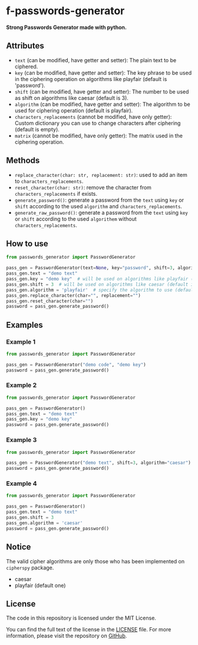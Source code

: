 # f-passwords-generator

<b>Strong Passwords Generator made with python.</b>

## Attributes

- `text` (can be modified, have getter and setter): The plain text to be ciphered.
- `key` (can be modified, have getter and setter): The key phrase to be used in the ciphering operation on algorithms like playfair (default is 'password').
- `shift` (can be modified, have getter and setter): The number to be used as shift on algorithms like caesar (default is 3).
- `algorithm` (can be modified, have getter and setter): The algorithm to be used for ciphering operation (default is playfair).
- `characters_replacements` (cannot be modified, have only getter): Custom dictionary you can use to change characters after ciphering (default is empty).
- `matrix` (cannot be modified, have only getter): The matrix used in the ciphering operation.

## Methods

- `replace_character(char: str, replacement: str)`: used to add an item to `characters_replacements`.
- `reset_character(char: str)`: remove the character from `characters_replacements` if exists.
- `generate_password()`: generate a password from the `text` using `key` or `shift` according to the used `algorithm` and `characters_replacements`.
- `generate_raw_password()`: generate a password from the `text` using `key` or `shift` according to the used `algorithem` without `characters_replacements`.

## How to use

```python
from passwords_generator import PasswordGenerator

pass_gen = PasswordGenerator(text=None, key="password", shift=3, algorithm="playfair")
pass_gen.text = "demo text"
pass_gen.key = "demo key"  # will be used on algorithms like playfair (default is 'password')
pass_gen.shift = 3  # will be used on algorithms like caesar (default is 3)
pass_gen.algorithm = 'playfair'  # specify the algorithm to use (default is playfair)
pass_gen.replace_character(char="", replacement="")
pass_gen.reset_character(char="")
password = pass_gen.generate_password()
```

## Examples

### Example 1

```python
from passwords_generator import PasswordGenerator

pass_gen = PasswordGenerator("demo code", "demo key")
password = pass_gen.generate_password()
```

### Example 2

```python
from passwords_generator import PasswordGenerator

pass_gen = PasswordGenerator()
pass_gen.text = "demo text"
pass_gen.key = "demo key"
password = pass_gen.generate_password()
```

### Example 3

```python
from passwords_generator import PasswordGenerator

pass_gen = PasswordGenerator("demo text", shift=3, algorithm="caesar")
password = pass_gen.generate_password()
```

### Example 4

```python
from passwords_generator import PasswordGenerator

pass_gen = PasswordGenerator()
pass_gen.text = "demo text"
pass_gen.shift = 3
pass_gen.algorithm = 'caesar'
password = pass_gen.generate_password()
```

## Notice

The valid cipher algorithms are only those who has been implemented on `cipherspy` package.
- caesar
- playfair (default one)

## License

The code in this repository is licensed under the MIT License.

You can find the full text of the license in the [LICENSE](https://github.com/fathiabdelmalek/f-passwords-generator/blob/main/LICENSE) file. For more information, please visit the repository on [GitHub](https://github.com/fathiabdelmalek/f-passwords-generator).
